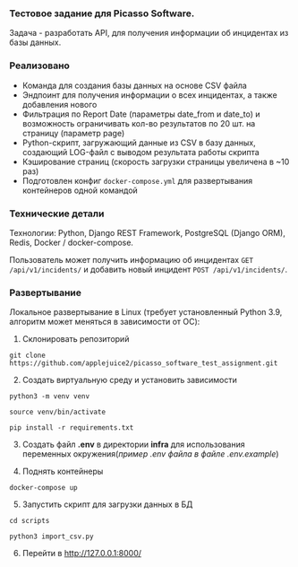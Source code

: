 
### Тестовое задание для Picasso Software.
Задача - разработать API, для получения информации об инцидентах из базы данных.

### Реализовано
 - Команда для создания базы данных на основе CSV файла
 - Эндпоинт для получения информации о всех инцидентах, а также добавления нового
 - Фильтрация по Report Date (параметры date_from и date_to) и возможность ограничивать кол-во результатов по 20 шт. на страницу (параметр page)
 - Python-скрипт, загружающий данные из CSV в базу данных, создающий LOG-файл с выводом результата     работы скрипта
 - Кэширование страниц (скорость загрузки страницы увеличена в ~10 раз)
 - Подготовлен конфиг `docker-compose.yml` для развертывания контейнеров одной командой

### Технические детали
Технологии: Python, Django REST Framework, PostgreSQL (Django ORM), Redis, Docker / docker-compose. 

Пользователь может получить информацию об инцидентах `GET /api/v1/incidents/` и добавить новый инцидент `POST /api/v1/incidents/`. 

### Развертывание

Локальное развертывание в Linux (требует установленный Python 3.9, алгоритм может меняться в зависимости от ОС):

1. Склонировать репозиторий 
```
git clone https://github.com/applejuice2/picasso_software_test_assignment.git
```
2. Создать виртуальную среду и установить зависимости
```
python3 -m venv venv
```
```
source venv/bin/activate
```
```
pip install -r requirements.txt
```
3. Создать файл **.env** в директории **infra** для использования переменных окружения(*пример .env файла в файле .env.example*)

4. Поднять контейнеры
```
docker-compose up
```
5. Запустить скрипт для загрузки данных в БД
```
cd scripts
```
```
python3 import_csv.py
```
6. Перейти в http://127.0.0.1:8000/
